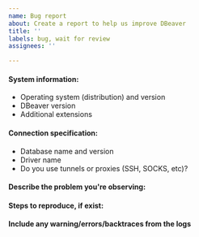 ```yaml
---
name: Bug report
about: Create a report to help us improve DBeaver
title: ''
labels: bug, wait for review
assignees: ''

---
```


<!--
Thank you for reporting an issue.

*IMPORTANT* -  *before* creating a new issue please look around:
 - DBeaver documentation: https://github.com/dbeaver/dbeaver/wiki
 and
 - open issues in Github tracker: https://github.com/dbeaver/dbeaver/issues
  
If you cannot find a similar problem, then create a new issue. Short tips about new issues can be found here: https://github.com/dbeaver/dbeaver/wiki/Posting-issues

Please, do not create issue duplicates. If you find the same or similar issue, just add a comment or vote for this feature. It helps us to track the most popular requests and fix them faster.

Please fill in as much of the template as possible.
-->

#### System information: 
- Operating system (distribution) and version
- DBeaver version
- Additional extensions

#### Connection specification:
- Database name and version
- Driver name
- Do you use tunnels or proxies (SSH, SOCKS, etc)? 

#### Describe the problem you're observing:

#### Steps to reproduce, if exist:

#### Include any warning/errors/backtraces from the logs
<!-- Please, find the short guide how to find logs here: https://github.com/dbeaver/dbeaver/wiki/Log-files -->
